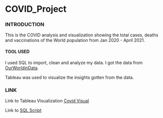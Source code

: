 # COVID_Project

### INTRODUCTION
This is the COVID analysis and visualization showing the total cases, deaths and vaccinations of the World population from Jan 2020 - April 2021.

#### TOOL USED
I used SQL to import, clean and analyze my data. I got the data from [OurWorldinData](https://ourworldindata.org/covid-deaths).

Tableau was used to visualize the insights gotten from the data. 


### LINK

Link to Tableau Visualization [Covid Visual](https://public.tableau.com/app/profile/adedolapo.alonge/viz/CovidAnalysisVisualization_16795997715030/Story1?publish=yes)

Link to [SQL Script](https://github.com/Dolapomimi/COVID_Project/blob/main/COVID_DATASET.sql) 

